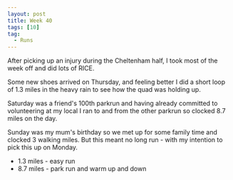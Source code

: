 ```yaml
---
layout: post
title: Week 40
tags: [10]
tag:
  - Runs
---
```


After picking up an injury during the Cheltenham half, I took most of the week off and did lots of RICE.

Some new shoes arrived on Thursday, and feeling better I did a short loop of 1.3 miles in the heavy rain to see how the quad was holding up.

Saturday was a friend's 100th parkrun and having already committed to volunteering at my local I ran to and from the other parkrun so clocked 8.7 miles on the day.

Sunday was my mum's birthday so we met up for some family time and clocked 3 walking miles. But this meant no long run - with my intention to pick this up on Monday.

* 1.3 miles - easy run
* 8.7 miles - park run and warm up and down
